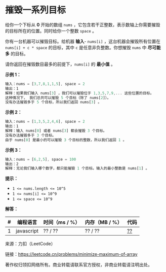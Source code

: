# 摧毁一系列目标

给你一个下标从 **0** 开始的数组 `nums` ，它包含若干正整数，表示数轴上你需要摧毁的目标所在的位置。同时给你一个整数 `space` 。

你有一台机器可以摧毁目标。给机器 **输入**-  `nums[i]` ，这台机器会摧毁所有位置在 `nums[i] + c * space` 的目标，其中 `c` 是任意非负整数。你想摧毁 `nums` 中 **尽可能多** 的目标。

请你返回在摧毁数目最多的前提下，`nums[i]` 的 **最小值** 。

**示例 1：**

``` javascript
输入：nums = [3,7,8,1,1,5], space = 2
输出：1
解释：如果我们输入 nums[3] ，我们可以摧毁位于 1,3,5,7,9,... 这些位置的目标。
这种情况下， 我们总共可以摧毁 5 个目标（除了 nums[2]）。
没有办法摧毁多于 5 个目标，所以我们返回 nums[3] 。
```

**示例 2：**

``` javascript
输入：nums = [1,3,5,2,4,6], space = 2
输出：1
解释：输入 nums[0] 或者 nums[3] 都会摧毁 3 个目标。
没有办法摧毁多于 3 个目标。
由于 nums[0] 是最小的可以摧毁 3 个目标的整数，所以我们返回 1 。
```

**示例 3：**

``` javascript
输入：nums = [6,2,5], space = 100
输出：2
解释：无论我们输入哪个数字，都只能摧毁 1 个目标。输入的最小整数是 nums[1] 。
```

**提示：**

- `1 <= nums.length <= 10^5`
- `1 <= nums[i] <= 10^9`
- `1 <= space <= 10^9`

**解答：**

**#**|**编程语言**|**时间（ms / %）**|**内存（MB / %）**|**代码**
--|--|--|--|--
1|javascript|?? / ??|?? / ??|[??](./javascript/ac_v1.js)

来源：力扣（LeetCode）

链接：https://leetcode.cn/problems/minimize-maximum-of-array

著作权归领扣网络所有。商业转载请联系官方授权，非商业转载请注明出处。
